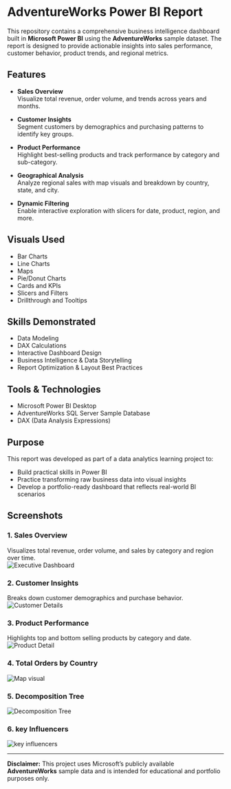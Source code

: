# AdventureWorks Power BI Report

This repository contains a comprehensive business intelligence dashboard built in **Microsoft Power BI** using the **AdventureWorks** sample dataset. The report is designed to provide actionable insights into sales performance, customer behavior, product trends, and regional metrics.



##  Features

- **Sales Overview**  
  Visualize total revenue, order volume, and trends across years and months.

- **Customer Insights**  
  Segment customers by demographics and purchasing patterns to identify key groups.

- **Product Performance**  
  Highlight best-selling products and track performance by category and sub-category.

- **Geographical Analysis**  
  Analyze regional sales with map visuals and breakdown by country, state, and city.

- **Dynamic Filtering**  
  Enable interactive exploration with slicers for date, product, region, and more.

##  Visuals Used

- Bar Charts
- Line Charts
- Maps
- Pie/Donut Charts
- Cards and KPIs
- Slicers and Filters
- Drillthrough and Tooltips

##  Skills Demonstrated

- Data Modeling
- DAX Calculations
- Interactive Dashboard Design
- Business Intelligence & Data Storytelling
- Report Optimization & Layout Best Practices

##  Tools & Technologies

- Microsoft Power BI Desktop
- AdventureWorks SQL Server Sample Database
- DAX (Data Analysis Expressions)

##  Purpose

This report was developed as part of a data analytics learning project to:

- Build practical skills in Power BI
- Practice transforming raw business data into visual insights
- Develop a portfolio-ready dashboard that reflects real-world BI scenarios


## Screenshots

### 1. Sales Overview
Visualizes total revenue, order volume, and sales by category and region over time.  
![Executive Dashboard](https://github.com/user-attachments/assets/30e769d2-61ab-439b-8f2f-554f584f2fe7)



### 2. Customer Insights
Breaks down customer demographics and purchase behavior.  
![Customer Details](https://github.com/user-attachments/assets/776b535c-aab9-448f-9780-2612db459e26)

### 3. Product Performance
Highlights top and bottom selling products by category and date.  
![Product Detail](https://github.com/user-attachments/assets/f4a83b40-3ba0-43b6-8418-613df6783d5d)

### 4. Total Orders by Country
![Map visual](https://github.com/user-attachments/assets/d6d8cf23-7b36-4f1e-b1fb-558811237686)


### 5. Decomposition Tree 
![Decomposition Tree](https://github.com/user-attachments/assets/da010090-d137-4a7b-ab3b-0a2fb750a512)


### 6. key Influencers
![key influencers](https://github.com/user-attachments/assets/5ec87887-1539-4bcc-868d-4d3b6abee9c6)

---

**Disclaimer:** This project uses Microsoft’s publicly available **AdventureWorks** sample data and is intended for educational and portfolio purposes only.


